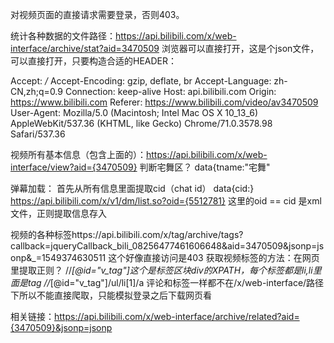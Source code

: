 对视频页面的直接请求需要登录，否则403。


统计各种数据的文件路径：https://api.bilibili.com/x/web-interface/archive/stat?aid=3470509
浏览器可以直接打开，这是个json文件，可以直接打开，只要构造合适的HEADER：

Accept: */*
Accept-Encoding: gzip, deflate, br
Accept-Language: zh-CN,zh;q=0.9
Connection: keep-alive
Host: api.bilibili.com
Origin: https://www.bilibili.com
Referer: https://www.bilibili.com/video/av3470509
User-Agent: Mozilla/5.0 (Macintosh; Intel Mac OS X 10_13_6) AppleWebKit/537.36 (KHTML, like Gecko) Chrome/71.0.3578.98 Safari/537.36




视频所有基本信息（包含上面的）：https://api.bilibili.com/x/web-interface/view?aid={3470509}
判断宅舞区？ data{tname:"宅舞"

弹幕加载：
首先从所有信息里面提取cid（chat id）   data{cid:}
https://api.bilibili.com/x/v1/dm/list.so?oid={5512781}  这里的oid == cid
是xml文件，正则提取信息存入

视频的各种标签https://api.bilibili.com/x/tag/archive/tags?callback=jqueryCallback_bili_08256477461606648&aid=3470509&jsonp=jsonp&_=1549374630511
这个好像直接访问是403
获取视频标签的方法：在网页里提取正则？
//*[@id="v_tag"]这个是标签区块div的XPATH，每个标签都是li,li里面是<a>tag</a>
//*[@id="v_tag"]/ul/li[1]/a
评论和标签一样都不在/x/web-interface/路径下所以不能直接爬取，只能模拟登录之后下载网页看


相关链接：https://api.bilibili.com/x/web-interface/archive/related?aid={3470509}&jsonp=jsonp
